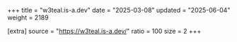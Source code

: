 +++
title = "w3teal.is-a.dev"
date = "2025-03-08"
updated = "2025-06-04"
weight = 2189

[extra]
source = "https://w3teal.is-a.dev/"
ratio = 100
size = 2
+++
